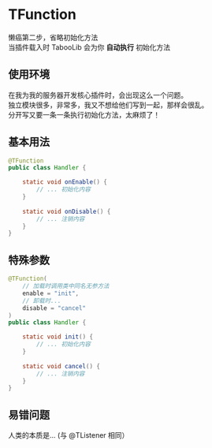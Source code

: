 # TFunction
懒癌第二步，省略初始化方法  
当插件载入时 TabooLib 会为你 **自动执行** 初始化方法

## 使用环境
在我为我的服务器开发核心插件时，会出现这么一个问题。  
独立模块很多，非常多，我又不想给他们写到一起，那样会很乱。  
分开写又要一条一条执行初始化方法，太麻烦了！

## 基本用法
```java
@TFunction
public class Handler {

    static void onEnable() {
        // ... 初始化内容 
    }
    
    static void onDisable() {
        // ... 注销内容
    }
}
```

## 特殊参数
```java
@TFunction(
    // 加载时调用类中同名无参方法
    enable = "init",
    // 卸载时...
    disable = "cancel"
)
public class Handler {

    static void init() {
        // ... 初始化内容 
    }
    
    static void cancel() {
        // ... 注销内容
    }
}
```

## 易错问题
人类的本质是... (与 @TListener 相同）
